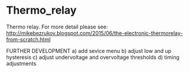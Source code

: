 # Thermo_relay
Thermo relay. 
For more detail please see: 
http://mikebezrukov.blogspot.com/2015/06/the-electronic-thermorelay-from-scratch.html

FURTHER DEVELOPMENT
a) add sevice menu
b) adjust low and up hysteresis
c) adjust undervoltage and overvoltage thresholds
d) timing adjustments
